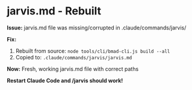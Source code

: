 # jarvis.md - Rebuilt

**Issue:** jarvis.md file was missing/corrupted in .claude/commands/jarvis/

**Fix:**

1. Rebuilt from source: `node tools/cli/bmad-cli.js build --all`
2. Copied to: `.claude/commands/jarvis/jarvis.md`

**Now:** Fresh, working jarvis.md file with correct paths

**Restart Claude Code and /jarvis should work!**
